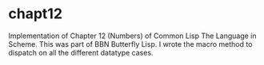 # chapt12
Implementation of Chapter 12 (Numbers) of Common Lisp The Language in Scheme.
This was part of BBN Butterfly Lisp. I wrote the macro method to dispatch on all the different datatype cases.

